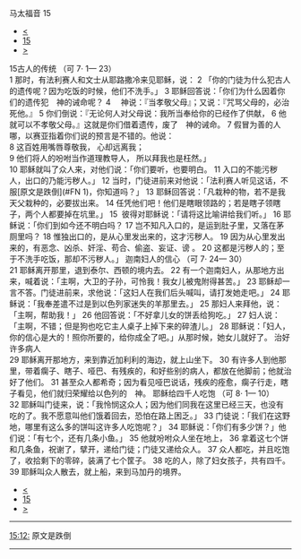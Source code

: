 ﻿





 马太福音 15




* [<](bible/MAT14.md)
* [15](bible/MAT.md)
* [>](bible/MAT16.md)



 
15古人的传统 （可
7·
1—
23）  
1 那时，有法利赛人和文士从耶路撒冷来见耶稣，说： 
2 「你的门徒为什么犯古人的遗传呢？因为吃饭的时候，他们不洗手。」 
3 耶稣回答说：「你们为什么因着你们的遗传犯　神的诫命呢？ 
4 　神说：『当孝敬父母』；又说：『咒骂父母的，必治死他。』 
5 你们倒说：『无论何人对父母说：我所当奉给你的已经作了供献， 
6 他就可以不孝敬父母。』这就是你们借着遗传，废了　神的诫命。 
7 假冒为善的人哪，以赛亚指着你们说的预言是不错的。他说：  
8 这百姓用嘴唇尊敬我， 心却远离我；  
9 他们将人的吩咐当作道理教导人， 所以拜我也是枉然。」  
10 耶稣就叫了众人来，对他们说：「你们要听，也要明白。 
11 入口的不能污秽人，出口的乃能污秽人。」 
12 当时，门徒进前来对他说：「法利赛人听见这话，不服[原文是跌倒](#FN
1)，你知道吗？」 
13 耶稣回答说：「凡栽种的物，若不是我天父栽种的，必要拔出来。 
14 任凭他们吧！他们是瞎眼领路的；若是瞎子领瞎子，两个人都要掉在坑里。」 
15  彼得对耶稣说：「请将这比喻讲给我们听。」 
16 耶稣说：「你们到如今还不明白吗？ 
17 岂不知凡入口的，是运到肚子里，又落在茅厕里吗？ 
18 惟独出口的，是从心里发出来的，这才污秽人。 
19 因为从心里发出来的，有恶念、凶杀、奸淫、苟合、偷盗、妄证、谤 。 
20 这都是污秽人的；至于不洗手吃饭，那却不污秽人。」 迦南妇人的信心 （可
7·
24—
30）  
21 耶稣离开那里，退到泰尔、西顿的境内去。 
22 有一个迦南妇人，从那地方出来，喊着说：「主啊，大卫的子孙，可怜我！我女儿被鬼附得甚苦。」 
23 耶稣却一言不答。门徒进前来，求他说：「这妇人在我们后头喊叫，请打发她走吧。」 
24 耶稣说：「我奉差遣不过是到以色列家迷失的羊那里去。」 
25 那妇人来拜他，说：「主啊，帮助我！」 
26 他回答说：「不好拿儿女的饼丢给狗吃。」 
27 妇人说：「主啊，不错；但是狗也吃它主人桌子上掉下来的碎渣儿。」 
28 耶稣说：「妇人，你的信心是大的！照你所要的，给你成全了吧。」从那时候，她女儿就好了。 治好许多病人  
29 耶稣离开那地方，来到靠近加利利的海边，就上山坐下。 
30 有许多人到他那里，带着瘸子、瞎子、哑巴、有残疾的，和好些别的病人，都放在他脚前；他就治好了他们。 
31 甚至众人都希奇；因为看见哑巴说话，残疾的痊愈，瘸子行走，瞎子看见，他们就归荣耀给以色列的　神。 耶稣给四千人吃饱 （可
8·
1—
10）  
32 耶稣叫门徒来，说：「我怜悯这众人；因为他们同我在这里已经三天，也没有吃的了。我不愿意叫他们饿着回去，恐怕在路上困乏。」 
33 门徒说：「我们在这野地，哪里有这么多的饼叫这许多人吃饱呢？」 
34 耶稣说：「你们有多少饼？」他们说：「有七个，还有几条小鱼。」 
35 他就吩咐众人坐在地上， 
36 拿着这七个饼和几条鱼，祝谢了，擘开，递给门徒；门徒又递给众人。 
37 众人都吃，并且吃饱了，收拾剩下的零碎，装满了七个筐子。 
38 吃的人，除了妇女孩子，共有四千。 
39 耶稣叫众人散去，就上船，来到马加丹的境界。 
* [<](bible/MAT14.md)
* [15](bible/MAT.md)
* [>](bible/MAT16.md)





---


[15:12:](#V12)
原文是跌倒




---










